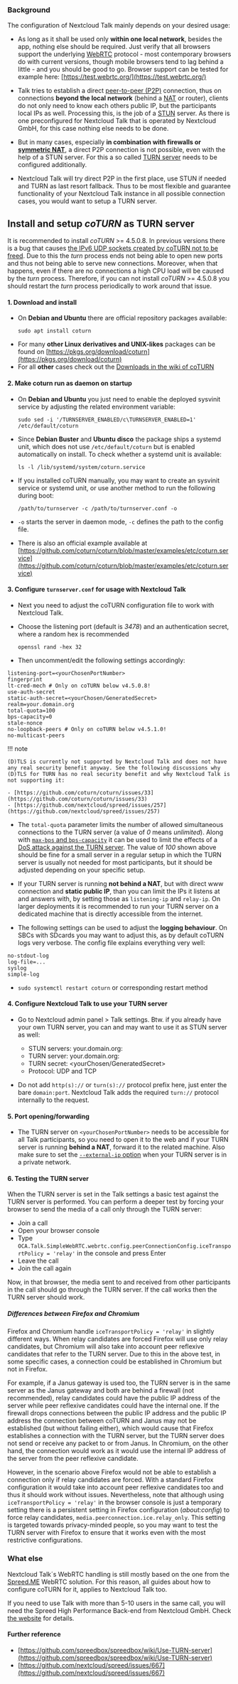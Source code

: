### Background
The configuration of Nextcloud Talk mainly depends on your desired usage:

- As long as it shall be used only **within one local network**, besides the app, nothing else should be required. Just verify that all browsers support the underlying [WebRTC](https://en.wikipedia.org/wiki/WebRTC) protocol - most contemporary browsers do with current versions, though mobile browsers tend to lag behind a little - and you should be good to go. Browser support can be tested for example here: [https://test.webrtc.org/](https://test.webrtc.org/)

- Talk tries to establish a direct [peer-to-peer (P2P)](https://en.wikipedia.org/wiki/Peer-to-peer) connection, thus on connections **beyond the local network** (behind a [NAT](https://en.wikipedia.org/wiki/Network_address_translation) or router), clients do not only need to know each others public IP, but the participants local IPs as well. Processing this, is the job of a [STUN](https://en.wikipedia.org/wiki/STUN) server. As there is one preconfigured for Nextcloud Talk that is operated by Nextcloud GmbH, for this case nothing else needs to be done.

- But in many cases, especially **in combination with firewalls or [symmetric NAT](https://en.wikipedia.org/wiki/Network_address_translation#Symmetric_NAT)**, a direct P2P connection is not possible, even with the help of a STUN server. For this a so called [TURN server](https://en.wikipedia.org/wiki/Traversal_Using_Relays_around_NAT) needs to be configured additionally.

- Nextcloud Talk will try direct P2P in the first place, use STUN if needed and TURN as last resort fallback. Thus to be most flexible and guarantee functionality of your Nextcloud Talk instance in all possible connection cases, you would want to setup a TURN server.

## Install and setup _coTURN_ as TURN server

It is recommended to install _coTURN_ >= 4.5.0.8. In previous versions there is a bug that causes [the IPv6 UDP sockets created by coTURN not to be freed](https://github.com/coturn/coturn/issues/217). Due to this the _turn_ process ends not being able to open new ports and thus not being able to serve new connections. Moreover, when that happens, even if there are no connections a high CPU load will be caused by the _turn_ process. Therefore, if you can not install _coTURN_ >= 4.5.0.8 you should restart the _turn_ process periodically to work around that issue.

#### 1. Download and install

- On **Debian and Ubuntu** there are official repository packages available:
    ```
    sudo apt install coturn
    ```
- For many **other Linux derivatives and UNIX-likes** packages can be found on [https://pkgs.org/download/coturn](https://pkgs.org/download/coturn)
- For all **other** cases check out the [Downloads in the wiki of coTURN](https://github.com/coturn/coturn/wiki/Downloads)


#### 2. Make coturn run as daemon on startup

- On **Debian and Ubuntu** you just need to enable the deployed sysvinit service by adjusting the related environment variable:
    ```
    sudo sed -i '/TURNSERVER_ENABLED/c\TURNSERVER_ENABLED=1' /etc/default/coturn
    ```

- Since **Debian Buster** and **Ubuntu disco** the package ships a systemd unit, which does not use `/etc/default/coturn` but is enabled automatically on install. To check whether a systemd unit is available:
    ```
    ls -l /lib/systemd/system/coturn.service
    ```

- If you installed coTURN manually, you may want to create an sysvinit service or systemd unit, or use another method to run the following during boot:
    ```
    /path/to/turnserver -c /path/to/turnserver.conf -o
    ```

- `-o` starts the server in daemon mode, `-c` defines the path to the config file.
- There is also an official example available at [https://github.com/coturn/coturn/blob/master/examples/etc/coturn.service](https://github.com/coturn/coturn/blob/master/examples/etc/coturn.service)

#### 3. Configure `turnserver.conf` for usage with Nextcloud Talk

- Next you need to adjust the coTURN configuration file to work with Nextcloud Talk.
- Choose the listening port (default is _3478_) and an authentication secret, where a random hex is recommended
    ```
    openssl rand -hex 32
    ```

- Then uncomment/edit the following settings accordingly:

```
listening-port=<yourChosenPortNumber>
fingerprint
lt-cred-mech # Only on coTURN below v4.5.0.8!
use-auth-secret
static-auth-secret=<yourChosen/GeneratedSecret>
realm=your.domain.org
total-quota=100
bps-capacity=0
stale-nonce
no-loopback-peers # Only on coTURN below v4.5.1.0!
no-multicast-peers
```

!!! note

    (D)TLS is currently not supported by Nextcloud Talk and does not have any real security benefit anyway. See the following discussions why (D)TLS for TURN has no real security benefit and why Nextcloud Talk is not supporting it:
    
    - [https://github.com/coturn/coturn/issues/33](https://github.com/coturn/coturn/issues/33)
    - [https://github.com/nextcloud/spreed/issues/257](https://github.com/nextcloud/spreed/issues/257)

- The `total-quota` parameter limits the number of allowed simultaneous connections to the TURN server (a value of _0_ means _unlimited_). Along with [`max-bps` and `bps-capacity`](https://github.com/coturn/coturn/blob/upstream/4.5.1.3/README.turnserver#L414-L423) it can be used to limit the effects of a [DoS attack against the TURN server](https://tools.ietf.org/html/rfc8656#section-21.3.1). The value of _100_ shown above should be fine for a small server in a regular setup in which the TURN server is usually not needed for most participants, but it should be adjusted depending on your specific setup.

- If your TURN server is running **not behind a NAT**, but with direct www connection and **static public IP**, than you can limit the IPs it listens at and answers with, by setting those as `listening-ip` and `relay-ip`. On larger deployments it is recommended to run your TURN server on a dedicated machine that is directly accessible from the internet.

- The following settings can be used to adjust the **logging behaviour**. On SBCs with SDcards you may want to adjust this, as by default coTURN logs very verbose. The config file explains everything very well:

```
no-stdout-log
log-file=...
syslog
simple-log
```

- `sudo systemctl restart coturn` or corresponding restart method

#### 4. Configure Nextcloud Talk to use your TURN server

- Go to Nextcloud admin panel > Talk settings. Btw. if you already have your own TURN server, you can and may want to use it as STUN server as well:

    * STUN servers: your.domain.org:<yourChosenPortNumber>
    * TURN server: your.domain.org:<yourChosenPortNumber>
    * TURN secret: <yourChosen/GeneratedSecret>
    * Protocol: UDP and TCP

- Do not add `http(s)://` or `turn(s)://` protocol prefix here, just enter the bare `domain:port`. Nextcloud Talk adds the required `turn://` protocol internally to the request.

#### 5. Port opening/forwarding

- The TURN server on `<yourChosenPortNumber>` needs to be accessible for all Talk participants, so you need to open it to the web and if your TURN server is running **behind a NAT**, forward it to the related machine. Also make sure to set the [`--external-ip` option](https://github.com/coturn/coturn/wiki/turnserver#options) when your TURN server is in a private network.

#### 6. Testing the TURN server

When the TURN server is set in the Talk settings a basic test against the TURN server is performed. You can perform a deeper test by forcing your browser to send the media of a call only through the TURN server:

- Join a call
- Open your browser console
- Type `OCA.Talk.SimpleWebRTC.webrtc.config.peerConnectionConfig.iceTransportPolicy = 'relay'` in the console and press Enter
- Leave the call
- Join the call again

Now, in that browser, the media sent to and received from other participants in the call should go through the TURN server. If the call works then the TURN server should work.

##### Differences between Firefox and Chromium

Firefox and Chromium handle `iceTransportPolicy = 'relay'` in slightly different ways. When relay candidates are forced Firefox will use only relay candidates, but Chromium will also take into account peer reflexive candidates that refer to the TURN server. Due to this in the above test, in some specific cases, a connection could be established in Chromium but not in Firefox.

For example, if a Janus gateway is used too, the TURN server is in the same server as the Janus gateway and both are behind a firewall (not recommended), relay candidates could have the public IP address of the server while peer reflexive candidates could have the internal one. If the firewall drops connections between the public IP address and the public IP address the connection between coTURN and Janus may not be established (but without failing either), which would cause that Firefox establishes a connection with the TURN server, but the TURN server does not send or receive any packet to or from Janus. In Chromium, on the other hand, the connection would work as it would use the internal IP address of the server from the peer reflexive candidate.

However, in the scenario above Firefox would not be able to establish a connection only if relay candidates are forced. With a standard Firefox configuration it would take into account peer reflexive candidates too and thus it should work without issues. Nevertheless, note that although using `iceTransportPolicy = 'relay'` in the browser console is just a temporary setting there is a persistent setting in Firefox configuration (_about:config_) to force relay candidates, `media.peerconnection.ice.relay_only`. This setting is targeted towards privacy-minded people, so you may want to test the TURN server with Firefox to ensure that it works even with the most restrictive configurations.

### What else
Nextcloud Talk´s WebRTC handling is still mostly based on the one from the [Spreed.ME](https://www.spreed.me/) WebRTC solution. For this reason, all guides about how to configure coTURN for it, applies to Nextcloud Talk too.

If you need to use Talk with more than 5-10 users in the same call, you will need the Spreed High Performance Back-end from Nextcloud GmbH. Check [the website](https://nextcloud.com/talk/) for details.

#### Further reference

- [https://github.com/spreedbox/spreedbox/wiki/Use-TURN-server](https://github.com/spreedbox/spreedbox/wiki/Use-TURN-server)
- [https://github.com/nextcloud/spreed/issues/667](https://github.com/nextcloud/spreed/issues/667)
